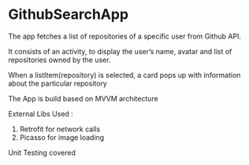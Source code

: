 # GithubSearchApp

The app fetches a list of repositories of a specific user from Github API.

It consists of an activity, to display the user’s name, avatar and list of repositories owned by the user. 

When a listItem(repository) is selected, a card pops up with information about the particular repository

The App is build based on MVVM architecture

External Libs Used :
1. Retrofit for network calls
2. Picasso for image loading

Unit Testing covered

